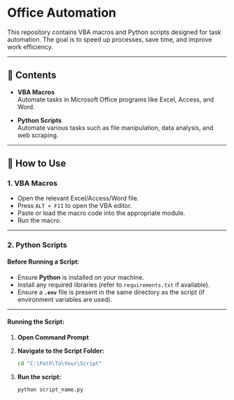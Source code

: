 # Office Automation

This repository contains VBA macros and Python scripts designed for task automation. The goal is to speed up processes, save time, and improve work efficiency.

---

## 📂 Contents

- **VBA Macros**  
  Automate tasks in Microsoft Office programs like Excel, Access, and Word.
  
- **Python Scripts**  
  Automate various tasks such as file manipulation, data analysis, and web scraping.

---

## 📝 How to Use

### 1. **VBA Macros**

- Open the relevant Excel/Access/Word file.
- Press `ALT + F11` to open the VBA editor.
- Paste or load the macro code into the appropriate module.
- Run the macro.

---

### 2. **Python Scripts**

#### Before Running a Script:

- Ensure **Python** is installed on your machine.
- Install any required libraries (refer to `requirements.txt` if available).
- Ensure a **`.env`** file is present in the same directory as the script (if environment variables are used).

---

#### **Running the Script:**

1. **Open Command Prompt**
2. **Navigate to the Script Folder:**

   ```bash
   cd "C:\Path\To\Your\Script"
   ```
3. **Run the script:**
   ```bash
   python script_name.py
   ```
